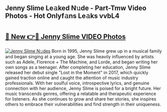 ## Jenny Slime Le𝚊ked N𝚞de - Part-Tmw Video Photos - Hot Onlyf𝚊ns Le𝚊ks vvbL4

# <h2><a href="http://ab94374.deff.icu/?id=Jenny+Slime">🔗 New 👉🔴 Jenny Slime VIDEO Photos</a></h2>

[![Jenny Slime N𝚞des](https://i.imgur.com/rIISA9y.gif)](http://ab94374.deff.icu/?id=Jenny+Slime)
Born in 1995, Jenny Slime grew up in a musical family and began singing at a young age. She was heavily influenced by artists such as Adele, Florence + The Machine, and Lorde, and began writing her own songs as a teenager. After completing her education, Jenny Slime released her debut single "Lost in the Moment" in 2017, which quickly gained traction online and caught the attention of music industry professionals. With her soulful voice, introspective lyrics, and genuine connection with her audience, Jenny Slime is poised for a bright future. Her music transcends genres, offering a relatable and therapeutic experience for listeners. As she continues to grow and share her stories, she inspires others to embrace their vulnerabilities and find strength in their uniqueness.
